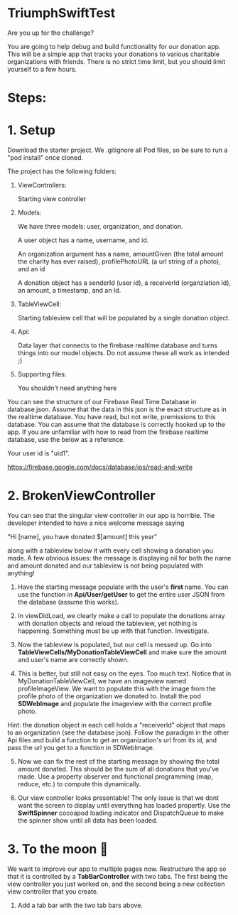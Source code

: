 # TriumphSwiftTest
Are you up for the challenge? 

You are going to help debug and build functionality for our donation app. This will be a simple app that tracks your donations to various charitable organizations with friends. There is no strict time limit, but you should limit yourself to a few hours. 

# Steps: 

# 1. Setup 

Download the starter project. We .gitignore all Pod files, so be sure to run a "pod install" once cloned. 

The project has the following folders: 

1. ViewControllers: 

   Starting view controller
   
2. Models:

   We have three models: user, organization, and donation.
   
   A user object has a name, username, and id. 
   
   An organization argument has a name, amountGiven (the total amount the charity has ever raised), profilePhotoURL (a url string of a photo), and an id
   
   A donation object has a senderId (user id), a receiverId (organziation Id), an amount, a timestamp, and an Id.


3. TableViewCell: 
   
   Starting tableview cell that will be populated by a single donation object. 

4. Api: 

   Data layer that connects to the firebase realtime database and turns things into our model objects. Do not assume these all work as intended ;)

5. Supporting files: 

   You shouldn't need anything here 


You can see the structure of our Firebase Real Time Database in database.json. Assume that the data in this json is the exact structure as in the realtime database. You have read, but not write, premissions to this database. You can assume that the database is correctly hooked up to the app. If you are unfamiliar with how to read from the firebase realtime database, use the below as a reference. 

Your user id is "uid1".

https://firebase.google.com/docs/database/ios/read-and-write

# 2. BrokenViewController

You can see that the singular view controller in our app is horrible. The developer intended to have a nice welcome message saying

"Hi [name], you have donated $[amount] this year"

along with a tableview below it with every cell showing a donation you made. A few obvious issues: the message is displaying nil for both the name and amount donated and our tableview is not being populated with anything! 

1. Have the starting message populate with the user's **first** name. You can use the function in **Api/User/getUser** to get the entire user JSON from the database (assume this works).

2. In viewDidLoad, we clearly make a call to populate the donations array with donation objects and reload the tableview, yet nothing is happening. Something must be up with that function. Investigate. 

3. Now the tableview is populated, but our cell is messed up. Go into **TableViewCells/MyDonationTableViewCell** and make sure the amount and user's name are correctly shown. 

4. This is better, but still not easy on the eyes. Too much text. Notice that in MyDonationTableViewCell, we have an imageview named profileImageView. We want to populate this with the image from the profile photo of the organization we donated to. Install the pod **SDWebImage** and populate the imageview with the correct profile photo. 

Hint: the donation object in each cell holds a "receiverId" object that maps to an organization (see the database json). Follow the paradigm in the other Api files and build a function to get an organization's url from its id, and pass the url you get to a function in SDWebImage. 

5. Now we can fix the rest of the starting message by showing the total amount donated. This should be the sum of all donations that you've made. Use a property observer and functional programming (map, reduce, etc.) to compute this dynamically. 

6. Our view controller looks presentable! The only issue is that we dont want the screen to display until everything has loaded propertly. Use the **SwiftSpinner** cocoapod loading indicator and DispatchQueue to make the spinner show until all data has been loaded.

# 3. To the moon 🚀

We want to improve our app to multiple pages now. Restructure the app so that it is controlled by a **TabBarController** with two tabs. The first being the view controller you just worked on, and the second being a new collection view controller that you create.

1. Add a tab bar with the two tab bars above. 


